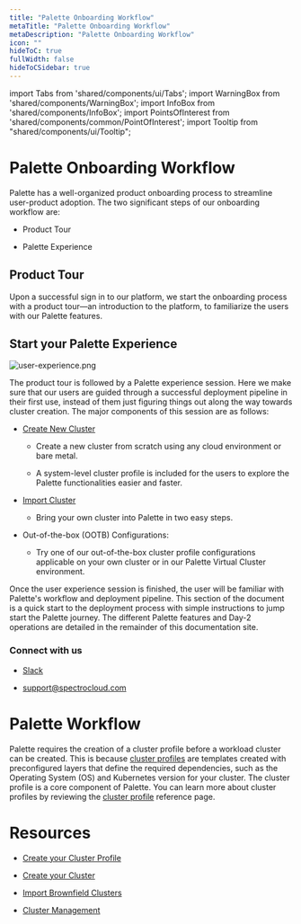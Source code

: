 ```yaml
---
title: "Palette Onboarding Workflow"
metaTitle: "Palette Onboarding Workflow"
metaDescription: "Palette Onboarding Workflow"
icon: ""
hideToC: true
fullWidth: false
hideToCSidebar: true
---
```


import Tabs from 'shared/components/ui/Tabs';
import WarningBox from 'shared/components/WarningBox';
import InfoBox from 'shared/components/InfoBox';
import PointsOfInterest from 'shared/components/common/PointOfInterest';
import Tooltip from "shared/components/ui/Tooltip";



# Palette Onboarding Workflow

Palette has a well-organized product onboarding process to streamline user-product adoption. The two significant steps of our onboarding workflow are:

* Product Tour

* Palette Experience

## Product Tour
Upon a successful sign in to our platform, we start the onboarding process with a product tour—an introduction to the platform, to familiarize the users with our Palette features.


## Start your Palette Experience

![user-experience.png](/user-experience.png)


The product tour is followed by a Palette experience session.  Here we make sure that our users are guided through a successful deployment pipeline in their first use, instead of them just figuring things out along the way towards cluster creation.  The major components of this session are as follows:

* [Create New Cluster](/clusters)

  * Create a new cluster from scratch using any cloud environment or bare metal.

  * A system-level cluster profile is included for the users to explore the Palette functionalities easier and faster.

* [Import Cluster](/clusters/brownfield-clusters#overview)
  * Bring your own cluster into Palette in two easy steps.

* Out-of-the-box (OOTB) Configurations:
  * Try one of our out-of-the-box cluster profile configurations applicable on your own cluster or in our Palette Virtual Cluster environment.

<InfoBox>
Once the user experience session is finished, the user will be familiar with Palette's workflow and deployment pipeline. This section of the document is a quick start to the deployment process with simple instructions to jump start the Palette journey. The different Palette features and Day-2 operations are detailed in the remainder of this documentation site.
</InfoBox>


### Connect with us
* [Slack](https://spectrocloudcommunity.slack.com/join/shared_invite/zt-g8gfzrhf-cKavsGD_myOh30K24pImLA#/shared-invite/email)

* support@spectrocloud.com


# Palette Workflow

Palette requires the creation of a cluster profile before a workload cluster can be created. This is because [cluster profiles](/cluster-profiles) are
templates created with preconfigured layers that define the required dependencies, such as the Operating System (OS) and Kubernetes version for your cluster.  The cluster profile is a core component of Palette. You can learn more about cluster profiles by reviewing the [cluster profile](/cluster-profiles) reference page.

# Resources

* [Create your Cluster Profile](/cluster-profiles/task-define-profile/#creatingclusterprofiles)


* [Create your Cluster](/clusters)


* [Import Brownfield Clusters](/clusters/brownfield-clusters/#overview)


* [Cluster Management](/clusters/cluster-management/#managecl)


